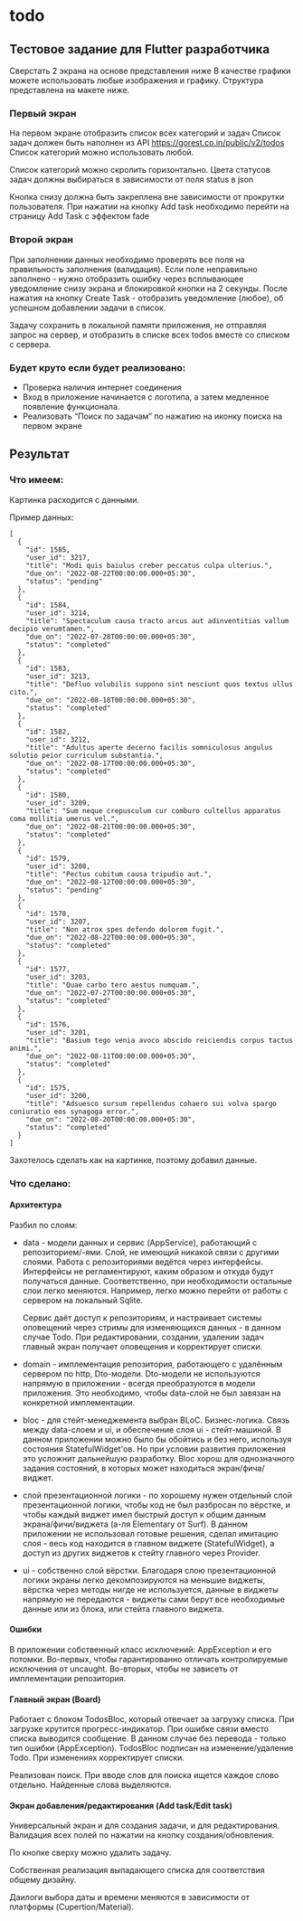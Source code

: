 # todo

## Тестовое задание для Flutter разработчика

Сверстать 2 экрана на основе представления ниже
В качестве графики можете использовать любые изображения и графику. Структура представлена на макете ниже.

### Первый экран
На первом экране отобразить список всех категорий и задач 
Список задач должен быть наполнен из API https://gorest.co.in/public/v2/todos
Список категорий можно использовать любой.

Список категорий можно скролить горизонтально.
Цвета статусов задач должны выбираться в зависимости от поля status в json

Кнопка снизу должна быть закреплена вне зависимости от прокрутки пользователя.
При нажатии на кнопку Add task необходимо перейти на страницу Add Task с эффектом fade

### Второй экран

При заполнении данных необходимо проверять все поля на правильность заполнения (валидация).
Если поле неправильно заполнено - нужно отобразить ошибку через всплывающее уведомление снизу экрана и блокировкой кнопки на 2 секунды.
После нажатия на кнопку Create Task - отобразить уведомление (любое), об успешном добавлении задачи в список.

Задачу сохранить в локальной памяти приложения, не отправляя запрос на сервер, и отобразить в списке всех todos вместе со списком с сервера.

### Будет круто если будет реализовано:

- Проверка наличия интернет соединения
- Вход в приложение начинается с логотипа, а затем медленное появление функционала. 
- Реализовать “Поиск по задачам” по нажатию на иконку поиска на первом экране

## Результат

### Что имеем:

Картинка расходится с данными.

Пример данных:

```
[
  {
    "id": 1585,
    "user_id": 3217,
    "title": "Modi quis baiulus creber peccatus culpa ulterius.",
    "due_on": "2022-08-22T00:00:00.000+05:30",
    "status": "pending"
  },
  {
    "id": 1584,
    "user_id": 3214,
    "title": "Spectaculum causa tracto arcus aut adinventitias vallum decipio verumtamen.",
    "due_on": "2022-07-28T00:00:00.000+05:30",
    "status": "completed"
  },
  {
    "id": 1583,
    "user_id": 3213,
    "title": "Defluo volubilis suppono sint nesciunt quos textus ullus cito.",
    "due_on": "2022-08-18T00:00:00.000+05:30",
    "status": "completed"
  },
  {
    "id": 1582,
    "user_id": 3212,
    "title": "Adultus aperte decerno facilis somniculosus angulus solutio peior curriculum substantia.",
    "due_on": "2022-08-17T00:00:00.000+05:30",
    "status": "completed"
  },
  {
    "id": 1580,
    "user_id": 3209,
    "title": "Sum neque crepusculum cur comburo cultellus apparatus coma mollitia umerus vel.",
    "due_on": "2022-08-21T00:00:00.000+05:30",
    "status": "completed"
  },
  {
    "id": 1579,
    "user_id": 3208,
    "title": "Pectus cubitum causa tripudio aut.",
    "due_on": "2022-08-12T00:00:00.000+05:30",
    "status": "pending"
  },
  {
    "id": 1578,
    "user_id": 3207,
    "title": "Non atrox spes defendo dolorem fugit.",
    "due_on": "2022-08-22T00:00:00.000+05:30",
    "status": "completed"
  },
  {
    "id": 1577,
    "user_id": 3203,
    "title": "Quae carbo tero aestus numquam.",
    "due_on": "2022-07-27T00:00:00.000+05:30",
    "status": "completed"
  },
  {
    "id": 1576,
    "user_id": 3201,
    "title": "Basium tego venia avoco abscido reiciendis corpus tactus animi.",
    "due_on": "2022-08-11T00:00:00.000+05:30",
    "status": "completed"
  },
  {
    "id": 1575,
    "user_id": 3200,
    "title": "Adsuesco sursum repellendus cohaero sui volva spargo coniuratio eos synagoga error.",
    "due_on": "2022-08-20T00:00:00.000+05:30",
    "status": "completed"
  }
]
```

Захотелось сделать как на картинке, поэтому добавил данные.

### Что сделано:

#### Архитектура

Разбил по слоям:

- data - модели данных и сервис (AppService), работающий с репозиторием/-ями. Слой, не имеющий никакой связи с другими слоями. Работа с репозиториями ведётся через интерфейсы. Интерфейсы не регламентируют, каким образом и откуда будут получаться данные. Соответственно, при необходимости остальные слои легко меняются. Например, легко можно перейти от работы с сервером на локальный Sqlite.

  Сервис даёт доступ к репозиториям, и настраивает системы оповещений через стримы для изменяющихся данных - в данном случае Todo. При редактировании, создании, удалении задач главный экран получает оповещения и корректирует списки.

- domain - имплементация репозитория, работающего с удалённым сервером по http, Dto-модели. Dto-модели не используются напрямую в приложении - всегдя преобразуются в модели приложения. Это необходимо, чтобы data-слой не был завязан на конкретной имплементации.

- bloc - для стейт-менеджемента выбран BLoC. Бизнес-логика. Связь между data-слоем и ui, и обеспечение слоя ui - стейт-машиной. В данном приложении можно было бы обойтись и без него, используя состояния StatefulWidget'ов. Но при условии развития приложения это усложнит дальнейшую разработку. Bloc хорош для однозначного задания состояний, в которых может находиться экран/фича/виджет.

- слой презентационной логики - по хорошему нужен отдельный слой презентационной логики, чтобы код не был разбросан по вёрстке, и чтобы каждый виджет имел быстрый доступ к общим данным экрана/фичи/виджета (а-ля Elementary от Surf). В данном приложении не использовал готовые решения, сделал имитацию слоя - весь код находится в главном виджете (StatefulWidget), а доступ из других виджетов к стейту главного через Provider.

- ui - собственно слой вёрстки. Благодаря слою презентационной логики экраны легко декомпозируются на меньшие виджеты, вёрстка через методы нигде не используется, данные в виджеты напрямую не передаются - виджеты сами берут все необходимые данные или из блока, или стейта главного виджета.

#### Ошибки

В приложении собственный класс исключений: AppException и его потомки. Во-первых, чтобы гарантированно отличать контролируемые исключения от uncaught. Во-вторых, чтобы не зависеть от имплементации репозитория.

#### Главный экран (Board)

Работает с блоком TodosBloc, который отвечает за загрузку списка. При загрузке крутится прогресс-индикатор. При ошибке связи вместо списка выводится сообщение. В данном случае без перевода - только тип ошибки (AppException). TodosBloc подписан на изменение/удаление Todo. При изменениях корректирует списки.

Реализован поиск. При вводе слов для поиска ищется каждое слово отдельно. Найденные слова выделяются.

#### Экран добавления/редактирования (Add task/Edit task)

Универсальный экран и для создания задачи, и для редактирования. Валидация всех полей по нажатии на кнопку создания/обновления.

По кнопке сверху можно удалить задачу.

Собственная реализация выпадающего списка для соответствия общему дизайну.

Даилоги выбора даты и времени меняются в зависимости от платформы (Cupertion/Material).
